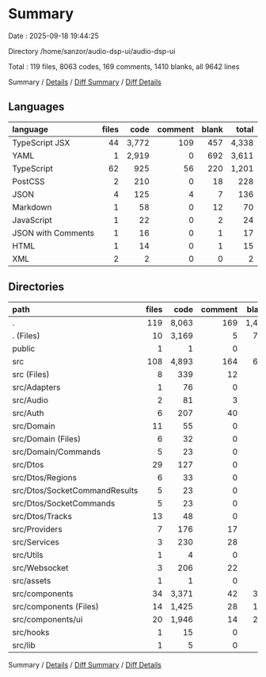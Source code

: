 # Summary

Date : 2025-09-18 19:44:25

Directory /home/sanzor/audio-dsp-ui/audio-dsp-ui

Total : 119 files,  8063 codes, 169 comments, 1410 blanks, all 9642 lines

Summary / [Details](details.md) / [Diff Summary](diff.md) / [Diff Details](diff-details.md)

## Languages
| language | files | code | comment | blank | total |
| :--- | ---: | ---: | ---: | ---: | ---: |
| TypeScript JSX | 44 | 3,772 | 109 | 457 | 4,338 |
| YAML | 1 | 2,919 | 0 | 692 | 3,611 |
| TypeScript | 62 | 925 | 56 | 220 | 1,201 |
| PostCSS | 2 | 210 | 0 | 18 | 228 |
| JSON | 4 | 125 | 4 | 7 | 136 |
| Markdown | 1 | 58 | 0 | 12 | 70 |
| JavaScript | 1 | 22 | 0 | 2 | 24 |
| JSON with Comments | 1 | 16 | 0 | 1 | 17 |
| HTML | 1 | 14 | 0 | 1 | 15 |
| XML | 2 | 2 | 0 | 0 | 2 |

## Directories
| path | files | code | comment | blank | total |
| :--- | ---: | ---: | ---: | ---: | ---: |
| . | 119 | 8,063 | 169 | 1,410 | 9,642 |
| . (Files) | 10 | 3,169 | 5 | 717 | 3,891 |
| public | 1 | 1 | 0 | 0 | 1 |
| src | 108 | 4,893 | 164 | 693 | 5,750 |
| src (Files) | 8 | 339 | 12 | 61 | 412 |
| src/Adapters | 1 | 76 | 0 | 18 | 94 |
| src/Audio | 2 | 81 | 3 | 15 | 99 |
| src/Auth | 6 | 207 | 40 | 37 | 284 |
| src/Domain | 11 | 55 | 0 | 12 | 67 |
| src/Domain (Files) | 6 | 32 | 0 | 4 | 36 |
| src/Domain/Commands | 5 | 23 | 0 | 8 | 31 |
| src/Dtos | 29 | 127 | 0 | 22 | 149 |
| src/Dtos/Regions | 6 | 33 | 0 | 0 | 33 |
| src/Dtos/SocketCommandResults | 5 | 23 | 0 | 16 | 39 |
| src/Dtos/SocketCommands | 5 | 23 | 0 | 4 | 27 |
| src/Dtos/Tracks | 13 | 48 | 0 | 2 | 50 |
| src/Providers | 7 | 176 | 17 | 33 | 226 |
| src/Services | 3 | 230 | 28 | 51 | 309 |
| src/Utils | 1 | 4 | 0 | 0 | 4 |
| src/Websocket | 3 | 206 | 22 | 54 | 282 |
| src/assets | 1 | 1 | 0 | 0 | 1 |
| src/components | 34 | 3,371 | 42 | 383 | 3,796 |
| src/components (Files) | 14 | 1,425 | 28 | 183 | 1,636 |
| src/components/ui | 20 | 1,946 | 14 | 200 | 2,160 |
| src/hooks | 1 | 15 | 0 | 5 | 20 |
| src/lib | 1 | 5 | 0 | 2 | 7 |

Summary / [Details](details.md) / [Diff Summary](diff.md) / [Diff Details](diff-details.md)